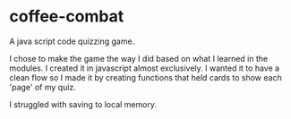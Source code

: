 # coffee-combat
A java script code quizzing game.

I chose to make the game the way I did based on what I learned in the modules. I created it in javascript almost exclusively. I wanted it to have a clean flow so I made it by creating functions that held cards to show each 'page' of my quiz.

I struggled with saving to local memory.
